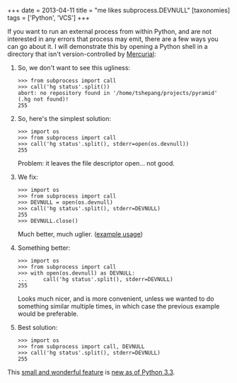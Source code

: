 +++
date = 2013-04-11
title = "me likes subprocess.DEVNULL"
[taxonomies]
tags = ['Python', 'VCS']
+++

If you want to run an external process from within Python, and are not
interested in any errors that process may emit, there are a few ways you
can go about it. I will demonstrate this by opening a Python shell in a
directory that isn't version-controlled by [Mercurial][]:

1.  So, we don't want to see this ugliness:

    ```
    >>> from subprocess import call
    >>> call('hg status'.split())
    abort: no repository found in '/home/tshepang/projects/pyramid' (.hg not found)!
    255
    ```

2.  So, here's the simplest solution:

    ```
    >>> import os
    >>> from subprocess import call
    >>> call('hg status'.split(), stderr=open(os.devnull))
    255
    ```

    Problem: it leaves the file descriptor open... not good.

3.  We fix:

    ```
    >>> import os
    >>> from subprocess import call
    >>> DEVNULL = open(os.devnull)
    >>> call('hg status'.split(), stderr=DEVNULL)
    255
    >>> DEVNULL.close()
    ```

    Much better, much uglier. ([example usage])

4.  Something better:

    ```
    >>> import os
    >>> from subprocess import call
    >>> with open(os.devnull) as DEVNULL:
    ...     call('hg status'.split(), stderr=DEVNULL)
    255
    ```

    Looks much nicer, and is more convenient, unless we wanted to do
    something similar multiple times, in which case the previous example
    would be preferable.

5.  Best solution:

    ```
    >>> import os
    >>> from subprocess import call, DEVNULL
    >>> call('hg status'.split(), stderr=DEVNULL)
    255
    ```

This [small and wonderful feature] is [new as of Python 3.3].

  [Mercurial]: http://mercurial.selenic.com
  [example usage]: https://bitbucket.org/tshepang/scripts/src/tip/vcs.py
  [small and wonderful feature]: http://hg.python.org/cpython/rev/eaf93e156dff
  [new as of Python 3.3]: http://docs.python.org/3/whatsnew/3.3.html#subprocess
